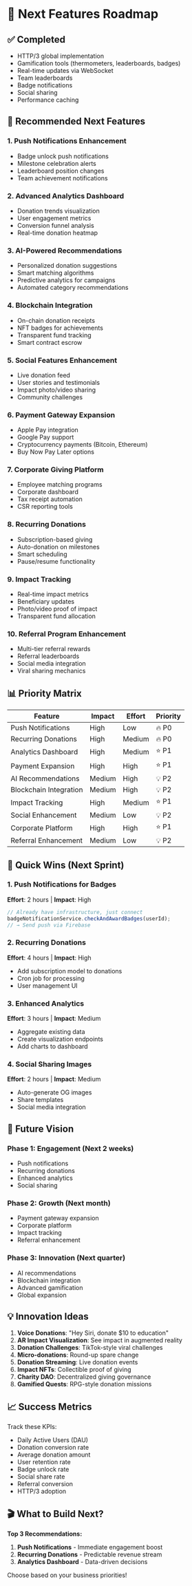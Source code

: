 # 🚀 Next Features Roadmap

## ✅ Completed
- HTTP/3 global implementation
- Gamification tools (thermometers, leaderboards, badges)
- Real-time updates via WebSocket
- Team leaderboards
- Badge notifications
- Social sharing
- Performance caching

## 🎯 Recommended Next Features

### 1. **Push Notifications Enhancement**
- Badge unlock push notifications
- Milestone celebration alerts
- Leaderboard position changes
- Team achievement notifications

### 2. **Advanced Analytics Dashboard**
- Donation trends visualization
- User engagement metrics
- Conversion funnel analysis
- Real-time donation heatmap

### 3. **AI-Powered Recommendations**
- Personalized donation suggestions
- Smart matching algorithms
- Predictive analytics for campaigns
- Automated category recommendations

### 4. **Blockchain Integration**
- On-chain donation receipts
- NFT badges for achievements
- Transparent fund tracking
- Smart contract escrow

### 5. **Social Features Enhancement**
- Live donation feed
- User stories and testimonials
- Impact photo/video sharing
- Community challenges

### 6. **Payment Gateway Expansion**
- Apple Pay integration
- Google Pay support
- Cryptocurrency payments (Bitcoin, Ethereum)
- Buy Now Pay Later options

### 7. **Corporate Giving Platform**
- Employee matching programs
- Corporate dashboard
- Tax receipt automation
- CSR reporting tools

### 8. **Recurring Donations**
- Subscription-based giving
- Auto-donation on milestones
- Smart scheduling
- Pause/resume functionality

### 9. **Impact Tracking**
- Real-time impact metrics
- Beneficiary updates
- Photo/video proof of impact
- Transparent fund allocation

### 10. **Referral Program Enhancement**
- Multi-tier referral rewards
- Referral leaderboards
- Social media integration
- Viral sharing mechanics

## 📊 Priority Matrix

| Feature | Impact | Effort | Priority |
|---------|--------|--------|----------|
| Push Notifications | High | Low | 🔥 P0 |
| Recurring Donations | High | Medium | 🔥 P0 |
| Analytics Dashboard | High | Medium | ⭐ P1 |
| Payment Expansion | High | High | ⭐ P1 |
| AI Recommendations | Medium | High | 💡 P2 |
| Blockchain Integration | Medium | High | 💡 P2 |
| Impact Tracking | High | Medium | ⭐ P1 |
| Social Enhancement | Medium | Low | 💡 P2 |
| Corporate Platform | High | High | ⭐ P1 |
| Referral Enhancement | Medium | Low | 💡 P2 |

## 🎯 Quick Wins (Next Sprint)

### 1. Push Notifications for Badges
**Effort**: 2 hours | **Impact**: High
```typescript
// Already have infrastructure, just connect
badgeNotificationService.checkAndAwardBadges(userId);
// → Send push via Firebase
```

### 2. Recurring Donations
**Effort**: 4 hours | **Impact**: High
- Add subscription model to donations
- Cron job for processing
- User management UI

### 3. Enhanced Analytics
**Effort**: 3 hours | **Impact**: Medium
- Aggregate existing data
- Create visualization endpoints
- Add charts to dashboard

### 4. Social Sharing Images
**Effort**: 2 hours | **Impact**: Medium
- Auto-generate OG images
- Share templates
- Social media integration

## 🔮 Future Vision

### Phase 1: Engagement (Next 2 weeks)
- Push notifications
- Recurring donations
- Enhanced analytics
- Social sharing

### Phase 2: Growth (Next month)
- Payment gateway expansion
- Corporate platform
- Impact tracking
- Referral enhancement

### Phase 3: Innovation (Next quarter)
- AI recommendations
- Blockchain integration
- Advanced gamification
- Global expansion

## 💡 Innovation Ideas

1. **Voice Donations**: "Hey Siri, donate $10 to education"
2. **AR Impact Visualization**: See impact in augmented reality
3. **Donation Challenges**: TikTok-style viral challenges
4. **Micro-donations**: Round-up spare change
5. **Donation Streaming**: Live donation events
6. **Impact NFTs**: Collectible proof of giving
7. **Charity DAO**: Decentralized giving governance
8. **Gamified Quests**: RPG-style donation missions

## 📈 Success Metrics

Track these KPIs:
- Daily Active Users (DAU)
- Donation conversion rate
- Average donation amount
- User retention rate
- Badge unlock rate
- Social share rate
- Referral conversion
- HTTP/3 adoption

## 🎬 What to Build Next?

**Top 3 Recommendations:**

1. **Push Notifications** - Immediate engagement boost
2. **Recurring Donations** - Predictable revenue stream
3. **Analytics Dashboard** - Data-driven decisions

Choose based on your business priorities!

